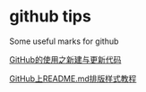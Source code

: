 # github tips
Some useful marks for github

[GitHub的使用之新建与更新代码](http://www.cnblogs.com/len0031/p/5831571.html)

[GitHub上README.md排版样式教程](http://blog.csdn.net/u012067966/article/details/50736647)
